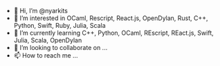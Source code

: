 - 👋 Hi, I’m @nyarkits
- 👀 I’m interested in OCaml, Rescript, React.js, OpenDylan, Rust, C++, Python, Swift, Ruby, Julia, Scala
- 🌱 I’m currently learning C++, Python, OCaml, REscript, REact.js, Swift, Julia, Scala, OpenDylan
- 💞️ I’m looking to collaborate on ...
- 📫 How to reach me ...

<!---
nyarkits/nyarkits is a ✨ special ✨ repository because its `README.md` (this file) appears on your GitHub profile.
You can click the Preview link to take a look at your changes.
--->
